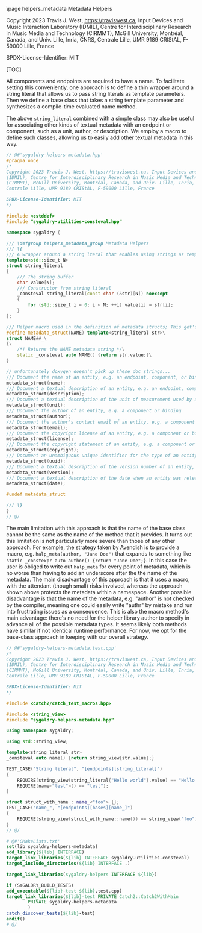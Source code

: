 \page helpers_metadata Metadata Helpers

Copyright 2023 Travis J. West, https://traviswest.ca, Input Devices and Music Interaction Laboratory
(IDMIL), Centre for Interdisciplinary Research in Music Media and Technology
(CIRMMT), McGill University, Montréal, Canada, and Univ. Lille, Inria, CNRS,
Centrale Lille, UMR 9189 CRIStAL, F-59000 Lille, France

SPDX-License-Identifier: MIT

[TOC]

All components and endpoints are required to have a name. To facilitate setting
this conveniently, one approach is to define a thin wrapper around a string
literal that allows us to pass string literals as template parameters. Then we
define a base class that takes a string template parameter and synthesizes a
compile-time evaluated name method.

The above `string_literal` combined with a simple class may also be useful
for associating other kinds of textual metadata with an endpoint or component,
such as a unit, author, or description. We employ a macro to define
such classes, allowing us to easily add other textual metadata in this way.


```cpp
// @#'sygaldry-helpers-metadata.hpp'
#pragma once
/*
Copyright 2023 Travis J. West, https://traviswest.ca, Input Devices and Music Interaction Laboratory
(IDMIL), Centre for Interdisciplinary Research in Music Media and Technology
(CIRMMT), McGill University, Montréal, Canada, and Univ. Lille, Inria, CNRS,
Centrale Lille, UMR 9189 CRIStAL, F-59000 Lille, France

SPDX-License-Identifier: MIT
*/

#include <cstddef>
#include "sygaldry-utilities-consteval.hpp"

namespace sygaldry {

/// \defgroup helpers_metadata_group Metadata Helpers
/// \{
/// A wrapper around a string lteral that enables using strings as template parameters.
template<std::size_t N>
struct string_literal
{
    /// The string buffer
    char value[N];
    /// Constructor from string literal
    _consteval string_literal(const char (&str)[N]) noexcept
    {
        for (std::size_t i = 0; i < N; ++i) value[i] = str[i];
    }
};

/// Helper macro used in the definition of metadata structs; This get's undefined immediately so don't try to use it!
#define metadata_struct(NAME) template<string_literal str>\
struct NAME##_\
{\
    /*! Returns the NAME metadata string */\
    static _consteval auto NAME() {return str.value;}\
}

// unfortunately doxygen doesn't pick up these doc strings...
/// Document the name of an entity, e.g. an endpoint, component, or binding
metadata_struct(name);
/// Document a textual description of an entity, e.g. an endpoint, component or binding
metadata_struct(description);
/// Document a textual description of the unit of measurement used by an entity, especially an endpoint
metadata_struct(unit);
/// Document the author of an entity, e.g. a component or binding
metadata_struct(author);
/// Document the author's contact email of an entity, e.g. a component or binding
metadata_struct(email);
/// Document the copyright license of an entity, e.g. a component or binding
metadata_struct(license);
/// Document the copyright statement of an entity, e.g. a component or binding
metadata_struct(copyright);
/// Document an unambiguous unique identifier for the type of an entity e.g. a component or binding
metadata_struct(uuid);
/// Document a textual description of the version number of an entity, e.g. a component or binding
metadata_struct(version);
/// Document a textual description of the date when an entity was release, e.g. a component or binding
metadata_struct(date);

#undef metadata_struct

/// \}
}
// @/
```

The main limitation with this approach is that the name of the base class
cannot be the same as the name of the method that it provides. It turns out
this limitation is not particularly more severe than those of any other
approach. For example, the strategy taken by Avendish is to provide a macro,
e.g. `halp_meta(author, "Jane Doe")` that expands to something like `static
_constexpr auto author() {return "Jane Doe";}`. In this case the user is
obliged to write out `halp_meta` for every point of metadata, which is no worse
than having to add an underscore after the the name of the metadata. The main
disadvantage of this approach is that it uses a macro, with the attendant
(though small) risks involved, whereas the approach shown above protects the
metadata within a namespace. Another possible disadvantage is that the name of
the metadata, e.g. "author" is not checked by the compiler, meaning one could
easily write "authr" by mistake and run into frustrating issues as a
consequence. This is also the macro method's main advantage: there's no need
for the helper library author to specify in advance all of the possible
metadata types. It seems likely both methods have similar if not identical
runtime performance. For now, we opt for the base-class approach in keeping
with our overall strategy.

```cpp
// @#'sygaldry-helpers-metadata.test.cpp'
/*
Copyright 2023 Travis J. West, https://traviswest.ca, Input Devices and Music Interaction Laboratory
(IDMIL), Centre for Interdisciplinary Research in Music Media and Technology
(CIRMMT), McGill University, Montréal, Canada, and Univ. Lille, Inria, CNRS,
Centrale Lille, UMR 9189 CRIStAL, F-59000 Lille, France

SPDX-License-Identifier: MIT
*/

#include <catch2/catch_test_macros.hpp>

#include <string_view>
#include "sygaldry-helpers-metadata.hpp"

using namespace sygaldry;

using std::string_view;

template<string_literal str>
_consteval auto name() {return string_view{str.value};}

TEST_CASE("String literal", "[endpoints][string_literal]")
{
    REQUIRE(string_view(string_literal{"Hello world"}.value) == "Hello world");
    REQUIRE(name<"test">() == "test");
}

struct struct_with_name : name_<"foo"> {};
TEST_CASE("name_", "[endpoints][bases][name_]")
{
    REQUIRE(string_view(struct_with_name::name()) == string_view("foo"));
}
// @/
```

```cmake
# @#'CMakeLists.txt'
set(lib sygaldry-helpers-metadata)
add_library(${lib} INTERFACE)
target_link_libraries(${lib} INTERFACE sygaldry-utilities-consteval)
target_include_directories(${lib} INTERFACE .)

target_link_libraries(sygaldry-helpers INTERFACE ${lib})

if (SYGALDRY_BUILD_TESTS)
add_executable(${lib}-test ${lib}.test.cpp)
target_link_libraries(${lib}-test PRIVATE Catch2::Catch2WithMain
        PRIVATE sygaldry-helpers-metadata
        )
catch_discover_tests(${lib}-test)
endif()
# @/
```
